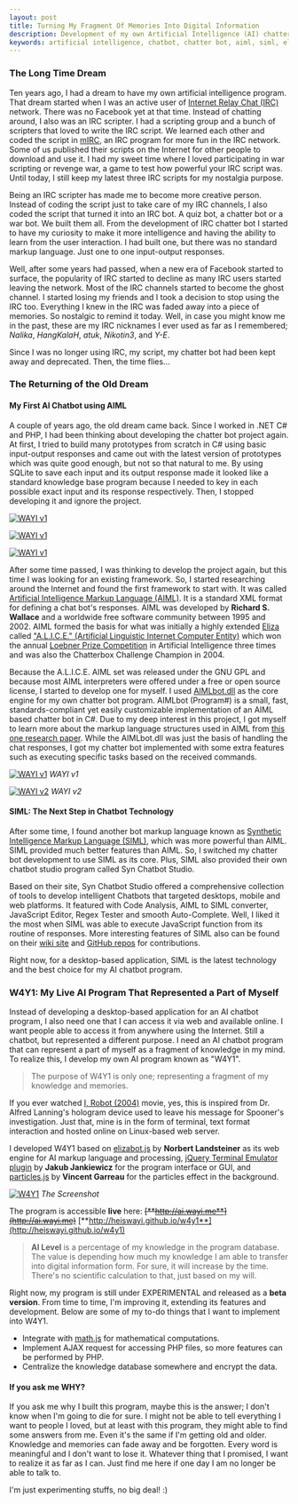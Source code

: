 ```yaml
---
layout: post
title: Turning My Fragment Of Memories Into Digital Information
description: Development of my own Artificial Intelligence (AI) chatter bot program
keywords: artificial intelligence, chatbot, chatter bot, aiml, siml, elizabot.js
---
```


### The Long Time Dream

Ten years ago, I had a dream to have my own artificial intelligence program. That dream started when I was an active user of [Internet Relay Chat (IRC)](https://en.wikipedia.org/wiki/Internet_Relay_Chat) network. There was no Facebook yet at that time. Instead of chatting around, I also was an IRC scripter. I had a scripting group and a bunch of scripters that loved to write the IRC script. We learned each other and coded the script in [mIRC](http://www.mirc.com/), an IRC program for more fun in the IRC network. Some of us published their scripts on the Internet for other people to download and use it. I had my sweet time where I loved participating in war scripting or revenge war, a game to test how powerful your IRC script was. Until today, I still keep my latest three IRC scripts for my nostalgia purpose.

Being an IRC scripter has made me to become more creative person. Instead of coding the script just to take care of my IRC channels, I also coded the script that turned it into an IRC bot. A quiz bot, a chatter bot or a war bot. We built them all. From the development of IRC chatter bot I started to have my curiosity to make it more intelligence and having the ability to learn from the user interaction. I had built one, but there was no standard markup language. Just one to one input-output responses.

Well, after some years had passed, when a new era of Facebook started to surface, the popularity of IRC started to decline as many IRC users started leaving the network. Most of the IRC channels started to become the ghost channel. I started losing my friends and I took a decision to stop using the IRC too. Everything I knew in the IRC was faded away into a piece of memories. So nostalgic to remind it today. Well, in case you might know me in the past, these are my IRC nicknames I ever used as far as I remembered; _Nalika_, _HangKalaH_, _atuk_, _Nikotin3_, and _Y-E_.

Since I was no longer using IRC, my script, my chatter bot had been kept away and deprecated. Then, the time flies...

### The Returning of the Old Dream

#### **My First AI Chatbot using AIML**

A couple of years ago, the old dream came back. Since I worked in .NET C# and PHP, I had been thinking about developing the chatter bot project again. At first, I tried to build many prototypes from scratch in C# using basic input-output responses and came out with the latest version of prototypes which was quite good enough, but not so that natural to me. By using SQLite to save each input and its output response made it looked like a standard knowledge base program because I needed to key in each possible exact input and its response respectively. Then, I stopped developing it and ignore the project.

[![WAYI v1](http://heiswayi.github.io/images/20150811/nalika1.png)](http://heiswayi.github.io/images/20150811/nalika1.png)

[![WAYI v1](http://heiswayi.github.io/images/20150811/nalika2.png)](http://heiswayi.github.io/images/20150811/nalika2.png)

[![WAYI v1](http://heiswayi.github.io/images/20150811/nalika3.png)](http://heiswayi.github.io/images/20150811/nalika3.png)

After some time passed, I was thinking to develop the project again, but this time I was looking for an existing framework. So, I started researching around the Internet and found the first framework to start with. It was called [Artificial Intelligence Markup Language (AIML)](http://www.alicebot.org/aiml.html). It is a standard XML format for defining a chat bot's responses. AIML was developed by **Richard S. Wallace** and a worldwide free software community between 1995 and 2002. AIML formed the basis for what was initially a highly extended [Eliza](https://en.wikipedia.org/wiki/ELIZA) called ["A.L.I.C.E." (Artificial Linguistic Internet Computer Entity)](https://en.wikipedia.org/wiki/Artificial_Linguistic_Internet_Computer_Entity) which won the annual [Loebner Prize Competition](https://en.wikipedia.org/wiki/Loebner_Prize) in Artificial Intelligence three times and was also the Chatterbox Challenge Champion in 2004.

Because the A.L.I.C.E. AIML set was released under the GNU GPL and because most AIML interpreters were offered under a free or open source license, I started to develop one for myself. I used [AIMLbot.dll](http://aimlbot.sourceforge.net/) as the core engine for my own chatter bot program. AIMLbot (Program#) is a small, fast, standards-compliant yet easily customizable implementation of an AIML based chatter bot in C#. Due to my deep interest in this project, I got myself to learn more about the markup language structures used in AIML from [this one research paper](http://arxiv.org/ftp/arxiv/papers/1307/1307.3091.pdf). While the AIMLbot.dll was just the basis of handling the chat responses, I got my chatter bot implemented with some extra features such as executing specific tasks based on the received commands.

[![WAYI v1](http://heiswayi.github.io/images/20150811/wayi1.png)](http://heiswayi.github.io/images/20150811/wayi1.png)
_WAYI v1_

[![WAYI v2](http://heiswayi.github.io/images/20150811/wayi1.png)](http://heiswayi.github.io/images/20150811/wayi2.png)
_WAYI v2_

#### **SIML: The Next Step in Chatbot Technology**

After some time, I found another bot markup language known as [Synthetic Intelligence Markup Language (SIML)](http://simlbot.com/), which was more powerful than AIML. SIML provided much better features than AIML. So, I switched my chatter bot development to use SIML as its core. Plus, SIML also provided their own chatbot studio program called Syn Chatbot Studio.

Based on their site, Syn Chatbot Studio offered a comprehensive collection of tools to develop intelligent Chatbots that targeted desktops, mobile and web platforms. It featured with Code Analysis, AIML to SIML converter, JavaScript Editor, Regex Tester and smooth Auto-Complete. Well, I liked it the most when SIML was able to execute JavaScript function from its routine of responses. More interesting features of SIML also can be found on their [wiki site](http://wiki.syn.co.in/) and [GitHub repos](https://github.com/SynHub) for contributions.

Right now, for a desktop-based application, SIML is the latest technology and the best choice for my AI chatbot program.

### W4Y1: My Live AI Program That Represented a Part of Myself

Instead of developing a desktop-based application for an AI chatbot program, I also need one that I can access it via web and available online. I want people able to access it from anywhere using the Internet. Still a chatbot, but represented a different purpose. I need an AI chatbot program that can represent a part of myself as a fragment of knowledge in my mind. To realize this, I develop my own AI program known as "W4Y1".

> The purpose of W4Y1 is only one; representing a fragment of my knowledge and memories.

If you ever watched [I, Robot (2004)](http://www.imdb.com/title/tt0343818/) movie, yes, this is inspired from Dr. Alfred Lanning's hologram device used to leave his message for Spooner's investigation. Just that, mine is in the form of terminal, text format interaction and hosted online on Linux-based web server.

I developed W4Y1 based on [elizabot.js](http://www.masswerk.at/elizabot/) by **Norbert Landsteiner** as its web engine for AI markup language and processing, [jQuery Terminal Emulator plugin](http://terminal.jcubic.pl/) by **Jakub Jankiewicz** for the program interface or GUI, and [particles.js](http://vincentgarreau.com/particles.js/) by **Vincent Garreau** for the particles effect in the background.

[![W4Y1](http://heiswayi.github.io/images/20150811/W4Y1.png)](http://heiswayi.github.io/images/20150811/W4Y1.png)
_The Screenshot_

The program is accessible **live** here: <del>[**http://ai.wayi.me**](http://ai.wayi.me)</del> [**http://heiswayi.github.io/w4y1**](http://heiswayi.github.io/w4y1)

> **AI Level** is a percentage of my knowledge in the program database. The value is depending how much my knowledge I am able to transfer into digital information form. For sure, it will increase by the time. There's no scientific calculation to that, just based on my will.

Right now, my program is still under EXPERIMENTAL and released as a **beta version**. From time to time, I'm improving it, extending its features and development. Below are some of my to-do things that I want to implement into W4Y1.

* Integrate with [math.js](http://mathjs.org/) for mathematical computations.
* Implement AJAX request for accessing PHP files, so more features can be performed by PHP.
* Centralize the knowledge database somewhere and encrypt the data.

#### **If you ask me WHY?**

If you ask me why I built this program, maybe this is the answer; I don't know when I'm going to die for sure. I might not be able to tell everything I want to people I loved, but at least with this program, they might able to find some answers from me. Even it's the same if I'm getting old and older. Knowledge and memories can fade away and be forgotten. Every word is meaningful and I don't want to lose it. Whatever thing that I promised, I want to realize it as far as I can. Just find me here if one day I am no longer be able to talk to.

I'm just experimenting stuffs, no big deal! :)
